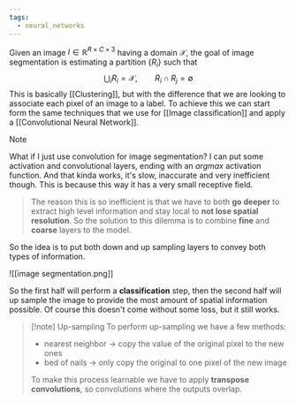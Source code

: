 ```yaml
---
tags:
  - neural_networks
---
```

Given an image $I\in \mathbb R^{R\times C \times 3}$ having a domain $\mathcal X$, the goal of image segmentation is estimating a partition $\{ R_{i} \}$ such that
$$
\bigcup_{i}R_{i} = \mathcal  X, \qquad R_{i} \cap R_{j} = \emptyset
$$
This is basically [[Clustering]], but with the difference that we are looking to associate each pixel of an image to a label. To achieve this we can start form the same techniques that we use for [[Image classification]] and apply a [[Convolutional Neural Network]].

>[!note]
What if I just use convolution for image segmentation? I can put some activation and convolutional layers, ending with an *argmax*  activation function. And that kinda works, it's slow, inaccurate and very inefficient though. This is because this way it has a very small receptive field.
>
>The reason this is so inefficient is that we have to both **go deeper** to extract high level information and stay local to **not lose spatial resolution**. So the solution to this dilemma is to combine **fine** and **coarse** layers to the model.

So the idea is to put both down and up sampling layers to convey both types of information.

![[image segmentation.png]]

So the first half will perform a **classification** step, then the second half will up sample the image to provide the most amount of spatial information possible. Of course this doesn't come without some loss, but it still works.

>[!note] Up-sampling
>To perform up-sampling we have a few methods:
>- nearest neighbor $\to$ copy the value of the original pixel to the new ones
>- bed of nails $\to$ only copy the original to one pixel of the new image 
>
>To make this process learnable we have to apply **transpose convolutions**, so convolutions where the outputs overlap.





